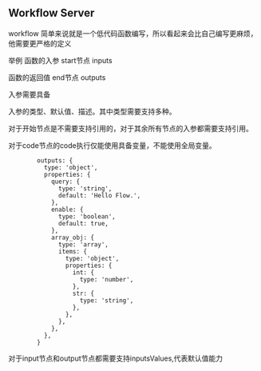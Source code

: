 ## Workflow Server


workflow 简单来说就是一个低代码函数编写，所以看起来会比自己编写更麻烦，他需要更严格的定义

举例
函数的入参 start节点  inputs

函数的返回值 end节点  outputs

入参需要具备

入参的类型、默认值、描述。其中类型需要支持多种。

对于开始节点是不需要支持引用的，对于其余所有节点的入参都需要支持引用。

对于code节点的code执行仅能使用具备变量，不能使用全局变量。

```
        outputs: {
          type: 'object',
          properties: {
            query: {
              type: 'string',
              default: 'Hello Flow.',
            },
            enable: {
              type: 'boolean',
              default: true,
            },
            array_obj: {
              type: 'array',
              items: {
                type: 'object',
                properties: {
                  int: {
                    type: 'number',
                  },
                  str: {
                    type: 'string',
                  },
                },
              },
            },
          },
        }
```
对于input节点和output节点都需要支持inputsValues,代表默认值能力
